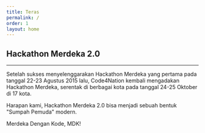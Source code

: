 ```yaml
---
title: Teras
permalink: /
order: 1
layout: home
---
```


## Hackathon Merdeka 2.0
- - -

Setelah sukses menyelenggarakan Hackathon Merdeka yang pertama pada tanggal 22-23 Agustus 2015 lalu,
Code4Nation kembali mengadakan Hackathon Merdeka, serentak di berbagai kota pada tanggal 24-25 Oktober di 17 kota.

Harapan kami, Hackathon Merdeka 2.0 bisa menjadi sebuah bentuk "Sumpah Pemuda" modern.

Merdeka Dengan Kode, MDK!
